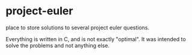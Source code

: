 # project-euler
place to store solutions to several project euler questions.

Everything is written in C, and is not exactly "optimal". It was intended to solve the problems and not anything else. 
